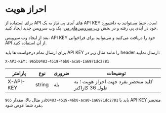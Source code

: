 # احراز هویت

برای استفاده از API های آیدی پی نیاز به یک API KEY است. شما می‌توانید به داشبورد خود در آیدی پی رفته و در بخش [وب سرویس‌های من](https://idpay.ir/dashboard/web-services)، یک وب سرویس جدید ایجاد کنید.

بعد از ایجاد وب سرویس، API KEY خود را دریافت می‌کنید و می‌توانید برای فراخوانی API از آن استفاده کنید.

برای ارسال تمام درخواست ها باید API KEY را مانند مثال زیر در header ارسال نمایید:

`X-API-KEY: 965b0483-4519-46b0-aca0-1a6971dc2781`

پارامتر | نوع | ضروری | توضیحات
------- | --- | ----- | -------
X-API-KEY | string | بله | کلید منحصر بفرد جهت احراز هویت ؛ به طول 36 کاراکتر

<aside class="notice">
در مثال بالا، مقدار <code>965b0483-4519-46b0-aca0-1a6971dc2781</code> باید با API KEY منحصر بفرد شما عوض شود.
</aside>
